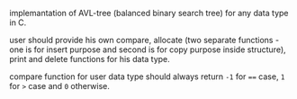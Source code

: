 implemantation of AVL-tree (balanced binary search tree) for any data type in C.

user should provide his own compare, allocate (two separate functions - one is for insert purpose and second is for copy purpose inside structure), print and delete functions for his data type.

compare function for user data type should always return `-1` for `==` case, `1` for `>` case and `0` otherwise.
